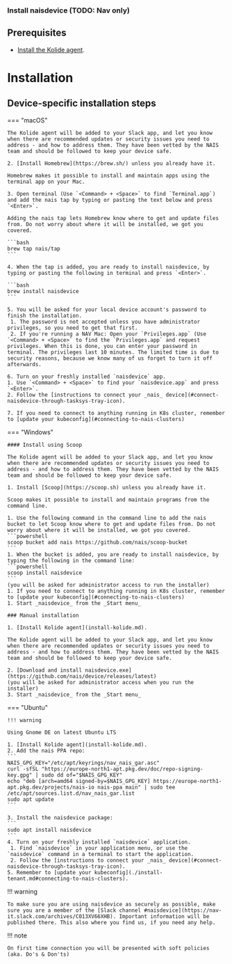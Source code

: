 ### Install naisdevice (TODO: Nav only)

## Prerequisites

- [Install the Kolide agent](./install-kolide.md).

# Installation

## Device-specific installation steps

=== "macOS"

    The Kolide agent will be added to your Slack app, and let you know when there are recommended updates or security issues you need to address - and how to address them. They have been vetted by the NAIS team and should be followed to keep your device safe.

    2. [Install Homebrew](https://brew.sh/) unless you already have it.

    Homebrew makes it possible to install and maintain apps using the terminal app on your Mac.

    3. Open terminal (Use `<Command> + <Space>` to find `Terminal.app`) and add the nais tap by typing or pasting the text below and press `<Enter>`.

    Adding the nais tap lets Homebrew know where to get and update files from. Do not worry about where it will be installed, we got you covered.

    ```bash
    brew tap nais/tap
    ```

    4. When the tap is added, you are ready to install naisdevice, by typing or pasting the following in terminal and press `<Enter>`.

    ```bash
    brew install naisdevice
    ```

    5. You will be asked for your local device account's password to finish the installation.
     1. The password is not accepted unless you have administrator privileges, so you need to get that first.
     2. If you're running a NAV Mac: Open your `Privileges.app` (Use `<Command> + <Space>` to find the `Privileges.app` and request privileges. When this is done, you can enter your password in terminal. The privileges last 10 minutes. The limited time is due to security reasons, because we know many of us forget to turn it off afterwards.

    6. Turn on your freshly installed `naisdevice` app.
    1. Use `<Command> + <Space>` to find your `naisdevice.app` and press `<Enter>`.
    2. Follow the [instructions to connect your _nais_ device](#connect-naisdevice-through-tasksys-tray-icon).

    7. If you need to connect to anything running in K8s cluster, remember to [update your kubeconfig](#connecting-to-nais-clusters)

=== "Windows"

    #### Install using Scoop

    The Kolide agent will be added to your Slack app, and let you know when there are recommended updates or security issues you need to address - and how to address them. They have been vetted by the NAIS team and should be followed to keep your device safe.

    1. Install [Scoop](https://scoop.sh) unless you already have it.

    Scoop makes it possible to install and maintain programs from the command line.

    1. Use the following command in the command line to add the nais bucket to let Scoop know where to get and update files from. Do not worry about where it will be installed, we got you covered.
    ```powershell
    scoop bucket add nais https://github.com/nais/scoop-bucket
    ```
    1. When the bucket is added, you are ready to install naisdevice, by typing the following in the command line:
    ```powershell
    scoop install naisdevice
    ```
    (you will be asked for administrator access to run the installer)
    1. If you need to connect to anything running in K8s cluster, remember to [update your kubeconfig](#connecting-to-nais-clusters)
    1. Start _naisdevice_ from the _Start menu_

    ### Manual installation

    1. [Install Kolide agent](install-kolide.md).

    The Kolide agent will be added to your Slack app, and let you know when there are recommended updates or security issues you need to address - and how to address them. They have been vetted by the NAIS team and should be followed to keep your device safe.

    2. [Download and install naisdevice.exe](https://github.com/nais/device/releases/latest)
    (you will be asked for administrator access when you run the installer)
    3. Start _naisdevice_ from the _Start menu_

=== "Ubuntu"

    !!! warning

    Using Gnome DE on latest Ubuntu LTS

    1. [Install Kolide agent](install-kolide.md).
    2. Add the nais PPA repo:
    ```
    NAIS_GPG_KEY="/etc/apt/keyrings/nav_nais_gar.asc"
    curl -sfSL "https://europe-north1-apt.pkg.dev/doc/repo-signing-key.gpg" | sudo dd of="$NAIS_GPG_KEY"
    echo "deb [arch=amd64 signed-by=$NAIS_GPG_KEY] https://europe-north1-apt.pkg.dev/projects/nais-io nais-ppa main" | sudo tee /etc/apt/sources.list.d/nav_nais_gar.list
    sudo apt update
    ```

    3. Install the naisdevice package:
    ```
    sudo apt install naisdevice
    ```
    4. Turn on your freshly installed `naisdevice` application.
     1. Find `naisdevice` in your application menu, or use the `naisdevice` command in a terminal to start the application.
     2. Follow the [instructions to connect your _nais_ device](#connect-naisdevice-through-tasksys-tray-icon).
    5. Remember to [update your kubeconfig](./install-tenant.md#connecting-to-nais-clusters).

!!! warning

    To make sure you are using naisdevice as securely as possible, make sure you are a member of the [Slack channel #naisdevice](https://nav-it.slack.com/archives/C013XV66XHB). Important information will be published there. This also where you find us, if you need any help.

!!! note

    On first time connection you will be presented with soft policies (aka. Do's & Don'ts)